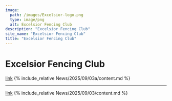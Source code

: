 ```yaml
---
image:
  path: /images/Excelsior-logo.png
  type: image/png
  alt: Excelsior Fencing Club
description: "Excelsior Fencing Club"
site_name: "Excelsior Fencing Club"
title: "Excelsior Fencing Club"
---
```


# Excelsior Fencing Club

[link](News/2025/09/03a/)
{% include_relative News/2025/09/03a/content.md %}

---

[link](News/2025/09/03/)
{% include_relative News/2025/09/03/content.md %}
